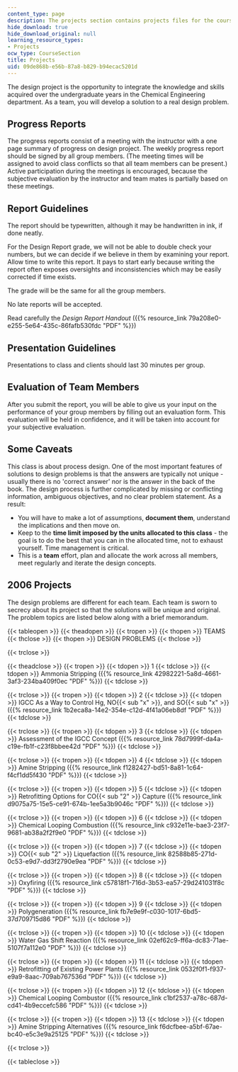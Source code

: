 ```yaml
---
content_type: page
description: The projects section contains projects files for the course.
hide_download: true
hide_download_original: null
learning_resource_types:
- Projects
ocw_type: CourseSection
title: Projects
uid: 09de868b-e56b-87a8-b829-b94ecac5201d
---
```


The design project is the opportunity to integrate the knowledge and skills acquired over the undergraduate years in the Chemical Engineering department. As a team, you will develop a solution to a real design problem.

Progress Reports
----------------

The progress reports consist of a meeting with the instructor with a one page summary of progress on design project. The weekly progress report should be signed by all group members. (The meeting times will be assigned to avoid class conflicts so that all team members can be present.) Active participation during the meetings is encouraged, because the subjective evaluation by the instructor and team mates is partially based on these meetings.

Report Guidelines
-----------------

The report should be typewritten, although it may be handwritten in ink, if done neatly.

For the Design Report grade, we will not be able to double check your numbers, but we can decide if we believe in them by examining your report. Allow time to write this report. It pays to start early because writing the report often exposes oversights and inconsistencies which may be easily corrected if time exists.

The grade will be the same for all the group members.

No late reports will be accepted.

Read carefully the _Design Report Handout_ ({{% resource_link 79a208e0-e255-5e64-435c-86fafb530fdc "PDF" %}})

Presentation Guidelines
-----------------------

Presentations to class and clients should last 30 minutes per group.

Evaluation of Team Members
--------------------------

After you submit the report, you will be able to give us your input on the performance of your group members by filling out an evaluation form. This evaluation will be held in confidence, and it will be taken into account for your subjective evaluation.

Some Caveats
------------

This class is about process design. One of the most important features of solutions to design problems is that the answers are typically not unique - usually there is no 'correct answer' nor is the answer in the back of the book. The design process is further complicated by missing or conflicting information, ambiguous objectives, and no clear problem statement. As a result:

*   You will have to make a lot of assumptions, **document them**, understand the implications and then move on.
*   Keep to the **time limit imposed by the units allocated to this class** - the goal is to do the best that you can in the allocated time, not to exhaust yourself. Time management is critical.
*   This is a **team** effort, plan and allocate the work across all members, meet regularly and iterate the design concepts.

2006 Projects
-------------

The design problems are different for each team. Each team is sworn to secrecy about its project so that the solutions will be unique and original. The problem topics are listed below along with a brief memorandum.

{{< tableopen >}}
{{< theadopen >}}
{{< tropen >}}
{{< thopen >}}
TEAMS
{{< thclose >}}
{{< thopen >}}
DESIGN PROBLEMS
{{< thclose >}}

{{< trclose >}}

{{< theadclose >}}
{{< tropen >}}
{{< tdopen >}}
1
{{< tdclose >}}
{{< tdopen >}}
Ammonia Stripping ({{% resource_link 42982221-5a8d-4661-3af3-234ba409f0ec "PDF" %}})
{{< tdclose >}}

{{< trclose >}}
{{< tropen >}}
{{< tdopen >}}
2
{{< tdclose >}}
{{< tdopen >}}
IGCC As a Way to Control Hg, NO{{< sub "x" >}}, and SO{{< sub "x" >}} ({{% resource_link 1b2eca8a-14e2-354e-c12d-4f41a06eb8df "PDF" %}})
{{< tdclose >}}

{{< trclose >}}
{{< tropen >}}
{{< tdopen >}}
3
{{< tdclose >}}
{{< tdopen >}}
Assessment of the IGCC Concept ({{% resource_link 78d7999f-da4a-c19e-fb1f-c23f8bbee42d "PDF" %}})
{{< tdclose >}}

{{< trclose >}}
{{< tropen >}}
{{< tdopen >}}
4
{{< tdclose >}}
{{< tdopen >}}
Amine Stripping ({{% resource_link f1282427-bd51-8a81-1c64-f4cf1dd5f430 "PDF" %}})
{{< tdclose >}}

{{< trclose >}}
{{< tropen >}}
{{< tdopen >}}
5
{{< tdclose >}}
{{< tdopen >}}
Retrofitting Options for CO{{< sub "2" >}} Capture ({{% resource_link d9075a75-15e5-ce91-674b-1ee5a3b9046c "PDF" %}})
{{< tdclose >}}

{{< trclose >}}
{{< tropen >}}
{{< tdopen >}}
6
{{< tdclose >}}
{{< tdopen >}}
Chemical Looping Combustion ({{% resource_link c932e11e-bae3-23f7-9681-ab38a2f2f9e0 "PDF" %}})
{{< tdclose >}}

{{< trclose >}}
{{< tropen >}}
{{< tdopen >}}
7
{{< tdclose >}}
{{< tdopen >}}
CO{{< sub "2" >}} Liquefaction ({{% resource_link 82588b85-271d-0c53-e9d7-dd3f2790e9ea "PDF" %}})
{{< tdclose >}}

{{< trclose >}}
{{< tropen >}}
{{< tdopen >}}
8
{{< tdclose >}}
{{< tdopen >}}
Oxyfiring ({{% resource_link c57818f1-716d-3b53-ea57-29d241031f8c "PDF" %}})
{{< tdclose >}}

{{< trclose >}}
{{< tropen >}}
{{< tdopen >}}
9
{{< tdclose >}}
{{< tdopen >}}
Polygeneration ({{% resource_link fb7e9e9f-c030-1017-6bd5-37d709715d86 "PDF" %}})
{{< tdclose >}}

{{< trclose >}}
{{< tropen >}}
{{< tdopen >}}
10
{{< tdclose >}}
{{< tdopen >}}
Water Gas Shift Reaction ({{% resource_link 02ef62c9-ff6a-dc83-71ae-5107f7a112e0 "PDF" %}})
{{< tdclose >}}

{{< trclose >}}
{{< tropen >}}
{{< tdopen >}}
11
{{< tdclose >}}
{{< tdopen >}}
Retrofitting of Existing Power Plants ({{% resource_link 0532f0f1-f937-e9a9-8aac-709ab767536d "PDF" %}})
{{< tdclose >}}

{{< trclose >}}
{{< tropen >}}
{{< tdopen >}}
12
{{< tdclose >}}
{{< tdopen >}}
Chemical Looping Combustor ({{% resource_link c1bf2537-a78c-687d-cd41-4b9eccefc586 "PDF" %}})
{{< tdclose >}}

{{< trclose >}}
{{< tropen >}}
{{< tdopen >}}
13
{{< tdclose >}}
{{< tdopen >}}
Amine Stripping Alternatives ({{% resource_link f6dcfbee-a5bf-67ae-bc40-e5c3e9a25125 "PDF" %}})
{{< tdclose >}}

{{< trclose >}}

{{< tableclose >}}